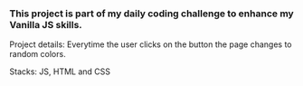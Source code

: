 ### This project is part of my daily coding challenge to enhance my Vanilla JS skills.

Project details: Everytime the user clicks on the button the page changes to random colors.

Stacks: JS, HTML and CSS